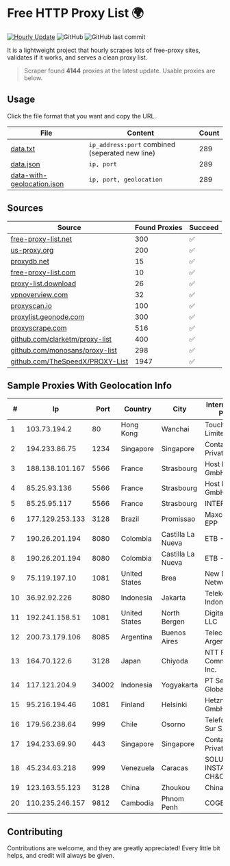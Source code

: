 
# Free HTTP Proxy List 🌍

[![Hourly Update](https://github.com/mertguvencli/http-proxy-list/actions/workflows/main.yml/badge.svg?branch=main)](https://github.com/mertguvencli/http-proxy-list/actions/workflows/main.yml)
![GitHub](https://img.shields.io/github/license/mertguvencli/http-proxy-list)
![GitHub last commit](https://img.shields.io/github/last-commit/mertguvencli/http-proxy-list)

It is a lightweight project that hourly scrapes lots of free-proxy sites, validates if it works, and serves a clean proxy list.


> Scraper found **4144** proxies at the latest update. Usable proxies are below.

## Usage

Click the file format that you want and copy the URL.


|File|Content|Count|
|----|-------|-----|
|[data.txt](https://raw.githubusercontent.com/mertguvencli/http-proxy-list/main/proxy-list/data.txt)|`ip_address:port` combined (seperated new line)|289|
|[data.json](https://raw.githubusercontent.com/mertguvencli/http-proxy-list/main/proxy-list/data.json)|`ip, port`|289|
|[data-with-geolocation.json](https://raw.githubusercontent.com/mertguvencli/http-proxy-list/main/proxy-list/data-with-geolocation.json)|`ip, port, geolocation`|289|

## Sources

|Source|Found Proxies|Succeed|
|------|-------------|-------|
|[free-proxy-list.net](https://free-proxy-list.net)|300|✅|
|[us-proxy.org](https://www.us-proxy.org)|200|✅|
|[proxydb.net](http://proxydb.net)|15|✅|
|[free-proxy-list.com](https://free-proxy-list.com/?page=&port=&type%5B%5D=http&type%5B%5D=https&up_time=0&search=Search)|10|✅|
|[proxy-list.download](https://www.proxy-list.download/HTTP)|26|✅|
|[vpnoverview.com](https://vpnoverview.com/privacy/anonymous-browsing/free-proxy-servers)|32|✅|
|[proxyscan.io](https://www.proxyscan.io)|100|✅|
|[proxylist.geonode.com](https://proxylist.geonode.com/api/proxy-list?limit=300&page=1&sort_by=lastChecked&sort_type=desc&protocols=http,https)|300|✅|
|[proxyscrape.com](https://api.proxyscrape.com/v2/?request=displayproxies&protocol=http&timeout=10000&country=all&ssl=all&anonymity=all)|516|✅|
|[github.com/clarketm/proxy-list](https://raw.githubusercontent.com/clarketm/proxy-list/master/proxy-list-raw.txt)|400|✅|
|[github.com/monosans/proxy-list](https://raw.githubusercontent.com/monosans/proxy-list/main/proxies/http.txt)|298|✅|
|[github.com/TheSpeedX/PROXY-List](https://raw.githubusercontent.com/TheSpeedX/PROXY-List/master/http.txt)|1947|✅|


## Sample Proxies With Geolocation Info

|#|Ip|Port|Country|City|Internet Service Provider|
|-|--|----|-------|----|-------------------------|
|1|103.73.194.2|80|Hong Kong|Wanchai|TouchPal HK Co., Limited|
|2|194.233.86.75|1234|Singapore|Singapore|Contabo Asia Private Limited|
|3|188.138.101.167|5566|France|Strasbourg|Host Europe GmbH|
|4|85.25.93.136|5566|France|Strasbourg|Host Europe GmbH|
|5|85.25.95.117|5566|France|Strasbourg|INTERGENIA|
|6|177.129.253.133|3128|Brazil|Promissao|Maxcomm Ltda EPP|
|7|190.26.201.194|8080|Colombia|Castilla La Nueva|ETB - Colombia|
|8|190.26.201.194|8080|Colombia|Castilla La Nueva|ETB - Colombia|
|9|75.119.197.10|1081|United States|Brea|New Dream Network, LLC|
|10|36.92.92.226|8080|Indonesia|Jakarta|Telekomunikasi Indonesia|
|11|192.241.158.51|1081|United States|North Bergen|DigitalOcean, LLC|
|12|200.73.179.106|8085|Argentina|Buenos Aires|Telecom Argentina S.A.|
|13|164.70.122.6|3128|Japan|Chiyoda|NTT PC Communications, Inc.|
|14|117.121.204.9|34002|Indonesia|Yogyakarta|PT Sekawan Global Komunika|
|15|95.216.194.46|1081|Finland|Helsinki|Hetzner Online GmbH|
|16|179.56.238.64|999|Chile|Osorno|Telefonica del Sur S.A.|
|17|194.233.69.90|443|Singapore|Singapore|Contabo Asia Private Limited|
|18|45.234.63.218|999|Venezuela|Caracas|SOLUCIONES INSTALRED CH&C C.A.|
|19|123.163.55.123|3128|China|Zhoukou|Chinanet|
|20|110.235.246.157|9812|Cambodia|Phnom Penh|COGETEL Co|



## Contributing

Contributions are welcome, and they are greatly appreciated! Every
little bit helps, and credit will always be given.

